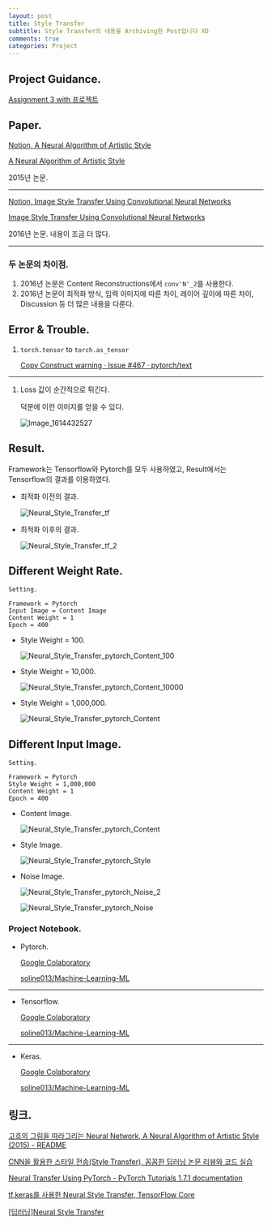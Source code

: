 ```yaml
---
layout: post
title: Style Transfer
subtitle: Style Transfer의 내용을 Archiving한 Post입니다 XD
comments: true
categories: Project
---
```


## Project Guidance.

[Assignment 3 with 프로젝트](https://www.notion.so/Assignment-3-with-ddf98e9578f04cc085dc8adcac5734c9)

## Paper.

[Notion, A Neural Algorithm of Artistic Style](https://www.notion.so/A-Neural-Algorithm-of-Artistic-Style-59083a0faed34444a2545d78e488c0a6)

[A Neural Algorithm of Artistic Style](https://arxiv.org/abs/1508.06576)

2015년 논문.

---

[Notion, Image Style Transfer Using Convolutional Neural Networks](https://www.notion.so/Image-Style-Transfer-Using-Convolutional-Neural-Networks-e38f3655565949caa22358fd387dc848)

[Image Style Transfer Using Convolutional Neural Networks](https://www.cv-foundation.org/openaccess/content_cvpr_2016/papers/Gatys_Image_Style_Transfer_CVPR_2016_paper.pdf)


2016년 논문. 내용이 조금 더 많다.

---

### 두 논문의 차이점.
1. 2016년 논문은 Content Reconstructions에서 `conv'N'_2`를 사용한다.
2. 2016년 논문이 최적화 방식, 입력 이미지에 따른 차이, 레이어 깊이에 따른 차이, Discussion 등 더 많은 내용을 다룬다.

## Error & Trouble.

1. `torch.tensor` to `torch.as_tensor`

    [Copy Construct warning · Issue #467 · pytorch/text](https://github.com/pytorch/text/issues/467)

---

1. Loss 값이 순간적으로 튀긴다.

    덕분에 이런 이미지를 얻을 수 있다.

    ![Image_1614432527](https://user-images.githubusercontent.com/66259854/109471569-45484c00-7ab4-11eb-9e02-c6ac1de4f2bd.png)


## Result.

Framework는 Tensorflow와 Pytorch를 모두 사용하였고, Result에서는 Tensorflow의 결과를 이용하였다.

- 최적화 이전의 결과.

    ![Neural_Style_Transfer_tf](https://user-images.githubusercontent.com/66259854/109472526-96a50b00-7ab5-11eb-867f-599a2b5c2dc0.png)

- 최적화 이후의 결과.

    ![Neural_Style_Transfer_tf_2](https://user-images.githubusercontent.com/66259854/109472521-9442b100-7ab5-11eb-86e6-13487db1a306.png)


## Different Weight Rate.

    Setting.

    Framework = Pytorch
    Input Image = Content Image
    Content Weight = 1
    Epoch = 400

- Style Weight = 100.

    ![Neural_Style_Transfer_pytorch_Content_100](https://user-images.githubusercontent.com/66259854/109471579-48433c80-7ab4-11eb-978e-f63fa67aa62e.png)

- Style Weight = 10,000.

    ![Neural_Style_Transfer_pytorch_Content_10000](https://user-images.githubusercontent.com/66259854/109471581-49746980-7ab4-11eb-9c00-10d2f7df0946.png)

- Style Weight = 1,000,000.

    ![Neural_Style_Transfer_pytorch_Content](https://user-images.githubusercontent.com/66259854/109471583-4a0d0000-7ab4-11eb-95ce-2a146ee7edf8.png)

## Different Input Image.

    Setting.

    Framework = Pytorch
    Style Weight = 1,000,000
    Content Weight = 1
    Epoch = 400

- Content Image.

    ![Neural_Style_Transfer_pytorch_Content](https://user-images.githubusercontent.com/66259854/109471583-4a0d0000-7ab4-11eb-95ce-2a146ee7edf8.png)

- Style Image.

    ![Neural_Style_Transfer_pytorch_Style](https://user-images.githubusercontent.com/66259854/109471593-4b3e2d00-7ab4-11eb-980f-331ba956b96d.png)

- Noise Image.

    ![Neural_Style_Transfer_pytorch_Noise_2](https://user-images.githubusercontent.com/66259854/109471585-4aa59680-7ab4-11eb-847c-59c133dc92b2.png)

    ![Neural_Style_Transfer_pytorch_Noise](https://user-images.githubusercontent.com/66259854/109471591-4b3e2d00-7ab4-11eb-91bb-4ef6d75159dc.png)

### Project Notebook.

- Pytorch.

    [Google Colaboratory](https://colab.research.google.com/drive/1txPZfTw1jCpELF1L9EA6VEwiTu2pa_DF#scrollTo=-nDFn2Yr4ROd)

    [soline013/Machine-Learning-ML](https://github.com/soline013/Machine-Learning-ML/blob/master/Style-Transfer/Neural_Style_Transfer_pytorch.ipynb)

---

- Tensorflow.

    [Google Colaboratory](https://colab.research.google.com/drive/1NmpvPqndFaleIZ4G-uODj9QOYGGp8Svr)

    [soline013/Machine-Learning-ML](https://github.com/soline013/Machine-Learning-ML/blob/master/Style-Transfer/Neural_Style_Transfer_tf.ipynb)

---

- Keras.

    [Google Colaboratory](https://colab.research.google.com/drive/1X5nIxIi4dR_en_lgtH-zxofMj-hrcUQW)

    [soline013/Machine-Learning-ML](https://github.com/soline013/Machine-Learning-ML/blob/master/Style-Transfer/Neural_Style_Transfer_keras.ipynb)

## 링크.

[고흐의 그림을 따라그리는 Neural Network, A Neural Algorithm of Artistic Style (2015) - README](http://sanghyukchun.github.io/92/)

[CNN을 활용한 스타일 전송(Style Transfer), 꼼꼼한 딥러닝 논문 리뷰와 코드 실습](https://www.youtube.com/watch?v=va3e2c4uKJk&fbclid=IwAR05YuKVXga_kOD-0W-YO42SCIUN7REu20YmQCoEaztrh9Is29o3ule_874)

[Neural Transfer Using PyTorch - PyTorch Tutorials 1.7.1 documentation](https://pytorch.org/tutorials/advanced/neural_style_tutorial.html)

[tf.keras를 사용한 Neural Style Transfer, TensorFlow Core](https://www.tensorflow.org/tutorials/generative/style_transfer?hl=ko)

[[딥러닝]Neural Style Transfer](https://ssungkang.tistory.com/entry/%EB%94%A5%EB%9F%AC%EB%8B%9DNeural-Style-Transfer)